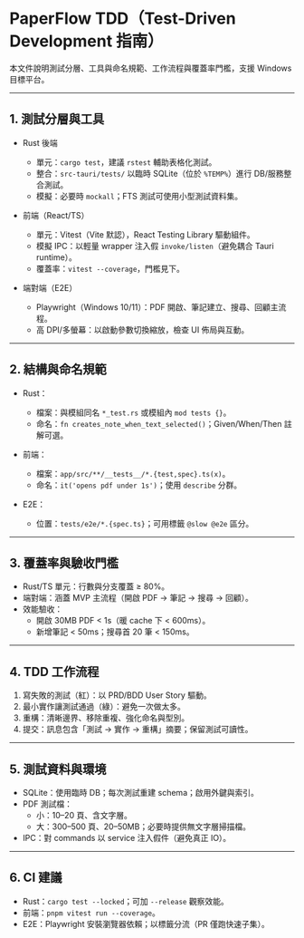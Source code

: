 # PaperFlow TDD（Test-Driven Development 指南）

本文件說明測試分層、工具與命名規範、工作流程與覆蓋率門檻，支援 Windows 目標平台。

---

## 1. 測試分層與工具

- Rust 後端
  - 單元：`cargo test`，建議 `rstest` 輔助表格化測試。
  - 整合：`src-tauri/tests/` 以臨時 SQLite（位於 `%TEMP%`）進行 DB/服務整合測試。
  - 模擬：必要時 `mockall`；FTS 測試可使用小型測試資料集。

- 前端（React/TS）
  - 單元：Vitest（Vite 默認），React Testing Library 驅動組件。
  - 模擬 IPC：以輕量 wrapper 注入假 `invoke/listen`（避免耦合 Tauri runtime）。
  - 覆蓋率：`vitest --coverage`，門檻見下。

- 端對端（E2E）
  - Playwright（Windows 10/11）：PDF 開啟、筆記建立、搜尋、回顧主流程。
  - 高 DPI/多螢幕：以啟動參數切換縮放，檢查 UI 佈局與互動。

---

## 2. 結構與命名規範

- Rust：
  - 檔案：與模組同名 `*_test.rs` 或模組內 `mod tests {}`。
  - 命名：`fn creates_note_when_text_selected()`；Given/When/Then 註解可選。

- 前端：
  - 檔案：`app/src/**/__tests__/*.{test,spec}.ts(x)`。
  - 命名：`it('opens pdf under 1s')`；使用 `describe` 分群。

- E2E：
  - 位置：`tests/e2e/*.{spec.ts}`；可用標籤 `@slow @e2e` 區分。

---

## 3. 覆蓋率與驗收門檻

- Rust/TS 單元：行數與分支覆蓋 ≥ 80%。
- 端對端：涵蓋 MVP 主流程（開啟 PDF → 筆記 → 搜尋 → 回顧）。
- 效能驗收：
  - 開啟 30MB PDF < 1s（暖 cache 下 < 600ms）。
  - 新增筆記 < 50ms；搜尋首 20 筆 < 150ms。

---

## 4. TDD 工作流程

1) 寫失敗的測試（紅）：以 PRD/BDD User Story 驅動。
2) 最小實作讓測試通過（綠）：避免一次做太多。
3) 重構：清晰邊界、移除重複、強化命名與型別。
4) 提交：訊息包含「測試 → 實作 → 重構」摘要；保留測試可讀性。

---

## 5. 測試資料與環境

- SQLite：使用臨時 DB；每次測試重建 schema；啟用外鍵與索引。
- PDF 測試檔：
  - 小：10–20 頁、含文字層。
  - 大：300–500 頁、20–50MB；必要時提供無文字層掃描檔。
- IPC：對 commands 以 service 注入假件（避免真正 IO）。

---

## 6. CI 建議

- Rust：`cargo test --locked`；可加 `--release` 觀察效能。
- 前端：`pnpm vitest run --coverage`。
- E2E：Playwright 安裝瀏覽器依賴；以標籤分流（PR 僅跑快速子集）。

